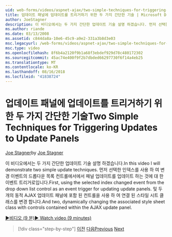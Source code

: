 ```yaml
---
uid: web-forms/videos/aspnet-ajax/two-simple-techniques-for-triggering-updates-to-update-panels
title: 업데이트 패널에 업데이트를 트리거하기 위한 두 가지 간단한 기술 | Microsoft Docs
author: JoeStagner
description: 이 비디오에서는 두 가지 간단한 업데이트 기술 설명 하겠습니다. 먼저 선택한 인덱스를 사용 하 여 변경 이벤트의 드롭다운 목록 컨트롤에서에서 이벤트 삼각은으로...
ms.author: riande
ms.date: 03/13/2008
ms.assetid: c844da8a-10e6-45c9-a9e2-331a3b8d3e03
msc.legacyurl: /web-forms/videos/aspnet-ajax/two-simple-techniques-for-triggering-updates-to-update-panels
msc.type: video
ms.openlocfilehash: 8f6b4a2120f9b1a68f3ebdef929d78c480172302
ms.sourcegitcommit: 45ac74e400f9f2b7dbded66297730f6f14a4eb25
ms.translationtype: MT
ms.contentlocale: ko-KR
ms.lasthandoff: 08/16/2018
ms.locfileid: "41838724"
---
```

<a name="two-simple-techniques-for-triggering-updates-to-update-panels"></a><span data-ttu-id="0b1f8-104">업데이트 패널에 업데이트를 트리거하기 위한 두 가지 간단한 기술</span><span class="sxs-lookup"><span data-stu-id="0b1f8-104">Two Simple Techniques for Triggering Updates to Update Panels</span></span>
====================
<span data-ttu-id="0b1f8-105">[Joe Stagner](https://github.com/JoeStagner)</span><span class="sxs-lookup"><span data-stu-id="0b1f8-105">by [Joe Stagner](https://github.com/JoeStagner)</span></span>

<span data-ttu-id="0b1f8-106">이 비디오에서는 두 가지 간단한 업데이트 기술 설명 하겠습니다.</span><span class="sxs-lookup"><span data-stu-id="0b1f8-106">In this video I will demonstrate two simple update techniques.</span></span> <span data-ttu-id="0b1f8-107">먼저 선택한 인덱스를 사용 하 여 변경 이벤트의 드롭다운 목록 컨트롤에서에서 패널 업데이트를 업데이트 하는 것에 대 한 이벤트 트리거로입니다.</span><span class="sxs-lookup"><span data-stu-id="0b1f8-107">First, using the selected index changed event from the drop down list control as an event trigger for updating update panels.</span></span> <span data-ttu-id="0b1f8-108">및 두 개의 동적 AJAX 업데이트 패널에 포함 된 컨트롤을 사용 하 여 연결 된 스타일 시트 클래스를 변경 합니다.</span><span class="sxs-lookup"><span data-stu-id="0b1f8-108">And two, dynamically changing the associated style sheet class with controls contained within the AJAX update panel.</span></span>

[<span data-ttu-id="0b1f8-109">&#9654;비디오 (9 분)</span><span class="sxs-lookup"><span data-stu-id="0b1f8-109">&#9654; Watch video (9 minutes)</span></span>](https://channel9.msdn.com/Blogs/ASP-NET-Site-Videos/two-simple-techniques-for-triggering-updates-to-update-panels)

> [!div class="step-by-step"]
> <span data-ttu-id="0b1f8-110">[이전](how-do-i-retrieve-values-from-server-side-ajax-controls.md)
> [다음](use-aspnet-ajax-cascading-drop-down-control-to-access-a-database.md)</span><span class="sxs-lookup"><span data-stu-id="0b1f8-110">[Previous](how-do-i-retrieve-values-from-server-side-ajax-controls.md)
[Next](use-aspnet-ajax-cascading-drop-down-control-to-access-a-database.md)</span></span>
